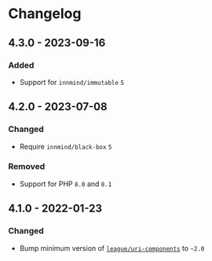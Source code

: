 # Changelog

## 4.3.0 - 2023-09-16

### Added

- Support for `innmind/immutable` `5`

## 4.2.0 - 2023-07-08

### Changed

- Require `innmind/black-box` `5`

### Removed

- Support for PHP `8.0` and `8.1`

## 4.1.0 - 2022-01-23

### Changed

- Bump minimum version of [`league/uri-components`](https://packagist.org/packages/league/uri-components) to `~2.0`
